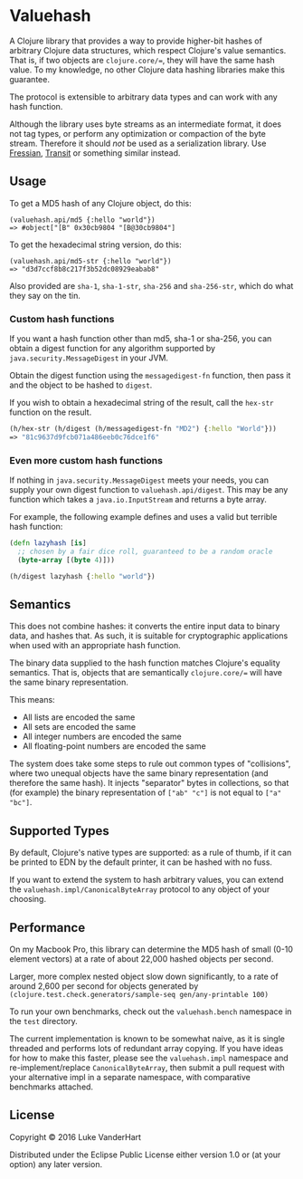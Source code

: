 # Valuehash

A Clojure library that provides a way to provide higher-bit hashes of arbitrary
Clojure data structures, which respect Clojure's value semantics. That is, if
two objects are `clojure.core/=`, they will have the same hash value. To my
knowledge, no other Clojure data hashing libraries make this guarantee.

The protocol is extensible to arbitrary data types and can work with any hash
function.

Although the library uses byte streams as an intermediate format, it does not
tag types, or perform any optimization or compaction of the byte stream. Therefore it should _not_ be used as a serialization library. Use
[Fressian](https://github.com/clojure/data.fressian),
[Transit](https://github.com/cognitect/transit-clj) or something similar
instead.

## Usage

To get a MD5 hash of any Clojure object, do this:

```
(valuehash.api/md5 {:hello "world"})
=> #object["[B" 0x30cb9804 "[B@30cb9804"]
```

To get the hexadecimal string version, do this:

```
(valuehash.api/md5-str {:hello "world"})
=> "d3d7ccf8b8c217f3b52dc08929eabab8"
```

Also provided are `sha-1`, `sha-1-str`, `sha-256` and `sha-256-str`, which do
what they say on the tin.

### Custom hash functions

If you want a hash function other than md5, sha-1 or sha-256, you can obtain a
digest function for any algorithm supported by `java.security.MessageDigest` in
your JVM.

Obtain the digest function using the `messagedigest-fn` function, then pass it
and the object to be hashed to `digest`.

If you wish to obtain a hexadecimal string of the result, call the `hex-str` function on the result.

```clojure
(h/hex-str (h/digest (h/messagedigest-fn "MD2") {:hello "World"}))
=> "81c9637d9fcb071a486eeb0c76dce1f6"
```

### Even more custom hash functions

If nothing in `java.security.MessageDigest` meets your needs, you can supply
your own digest function to `valuehash.api/digest`. This may be any function
which takes a `java.io.InputStream` and returns a byte array.

For example, the following example defines and uses a valid but terrible hash function:

```clojure
(defn lazyhash [is]
  ;; chosen by a fair dice roll, guaranteed to be a random oracle
  (byte-array [(byte 4)]))

(h/digest lazyhash {:hello "world"})
```
## Semantics

This does not combine hashes: it converts the entire input data to binary data,
and hashes that. As such, it is suitable for cryptographic applications when
used with an appropriate hash function.

The binary data supplied to the hash function matches Clojure's equality
semantics. That is, objects that are semantically `clojure.core/=` will have the
same binary representation.

This means:

- All lists are encoded the same
- All sets are encoded the same
- All integer numbers are encoded the same
- All floating-point numbers are encoded the same

The system does take some steps to rule out common types of "collisions", where two unequal objects have the same binary representation (and therefore the same hash). It injects "separator" bytes in collections, so that (for example) the binary representation of `["ab" "c"]` is not equal to `["a" "bc"]`.

## Supported Types

By default, Clojure's native types are supported: as a rule of thumb, if it can be printed to EDN by the default printer, it can be hashed with no fuss.

If you want to extend the system to hash arbitrary values, you can extend the `valuehash.impl/CanonicalByteArray` protocol to any object of your choosing.

## Performance

On my Macbook Pro, this library can determine the MD5 hash of small (0-10
element vectors) at a rate of about 22,000 hashed objects per second.

Larger, more complex nested object slow down significantly, to a rate of around
2,600 per second for objects generated by
`(clojure.test.check.generators/sample-seq gen/any-printable 100)`

To run your own benchmarks, check out the `valuehash.bench` namespace in the
`test` directory.

The current implementation is known to be somewhat naive, as it is single
threaded and performs lots of redundant array copying. If you have ideas for
how to make this faster, please see the `valuehash.impl` namespace and
re-implement/replace `CanonicalByteArray`, then submit a pull request with your
alternative impl in a separate namespace, with comparative benchmarks attached.

## License

Copyright © 2016 Luke VanderHart

Distributed under the Eclipse Public License either version 1.0 or (at
your option) any later version.